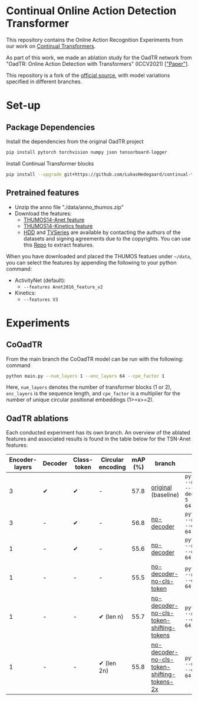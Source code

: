 # Continual Online Action Detection Transformer

This repository contains the Online Action Recognition Experiments from our work on [Continual Transformers](https://github.com/LukasHedegaard/continual-transformers).

As part of this work, we made an ablation study for the OadTR network from "OadTR: Online Action Detection with Transformers" (ICCV2021) [["Paper"]](https://arxiv.org/pdf/2106.11149.pdf).

This repository is a fork of the [official source](https://github.com/wangxiang1230/OadTR), with model variations specified in different branches.

# Set-up

## Package Dependencies
Install the dependencies from the original OadTR project
```bash
pip install pytorch torchvision numpy json tensorboard-logger
```

Install Continual Transformer blocks
```bash
pip install --upgrade git+https://github.com/LukasHedegaard/continual-transformers.git
```


## Pretrained features

* Unzip the anno file "./data/anno_thumos.zip"
* Download the features:
  * [THUMOS14-Anet feature](https://zenodo.org/record/5035147#.YNhWG7vitPY) 
  * [THUMOS14-Kinetics feature](https://zenodo.org/record/5140603#.YQDk8britPY)
  * [HDD](https://usa.honda-ri.com/hdd) and [TVSeries](https://homes.esat.kuleuven.be/psi-archive/rdegeest/TVSeries.html) are available by contacting the authors of the datasets and signing agreements due to the copyrights. You can use this [Repo](https://github.com/yjxiong/anet2016-cuhk) to extract features.

When you have downloaded and placed the THUMOS featues under `~/data`, you can select the features by appending the following to your python command:
- ActivityNet (default): 
  - `--features Anet2016_feature_v2`
- Kinetics:
  - `--features V3`

# Experiments
## CoOadTR
From the main branch the CoOadTR model can be run with the following: command 
```bash
python main.py --num_layers 1 --enc_layers 64 --cpe_factor 1
```
Here, `num_layers` denotes the number of transformer blocks (1 or 2), `enc_layers` is the sequence length, and `cpe_factor` is a multiplier for the number of unique circular positional embeddings (1>=x>=2).


## OadTR ablations

Each conducted experiment has its own branch. An overview of the ablated features and associated results is found in the table below for the TSN-Anet features:

| Encoder-layers  | Decoder  | Class-token | Circular encoding  | mAP (%) | branch  | command |
| -------         | -------- | --------    | --------     | ------- | ------- | ------- |
| 3               | ✔︎        | ✔︎           | -            | 57.8    | [original](https://github.com/LukasHedegaard/OadTR/tree/original) (baseline)    | `python main.py --num_layers 3 --decoder_layers 5 --enc_layers 64`  |
| 3               | -        | ✔︎           | -            | 56.8    | [no-decoder](https://github.com/LukasHedegaard/OadTR/tree/no-decoder)    | `python main.py --num_layers 3 --enc_layers 64`  |
| 1               | -        | ✔︎           | -            | 55.6    | [no-decoder](https://github.com/LukasHedegaard/OadTR/tree/no-decoder)    | `python main.py --num_layers 1 --enc_layers 64`  |
| 1               | -        | -           | -            | 55.5    | [no-decoder-no-cls-token](https://github.com/LukasHedegaard/OadTR/tree/no-decoder-no-cls-token)    | `python main.py --num_layers 1 --enc_layers 64`  |
| 1               | -        | -           | ✔︎ (len n)        | 55.7    | [no-decoder-no-cls-token-shifting-tokens](https://github.com/LukasHedegaard/OadTR/tree/no-decoder-no-cls-token-shifting-tokens)    | `python main.py --num_layers 1 --enc_layers 64`  |
| 1               | -        | -           | ✔︎ (len 2n)       | 55.8    | [no-decoder-no-cls-token-shifting-tokens-2x](https://github.com/LukasHedegaard/OadTR/tree/no-decoder-no-cls-token-shifting-tokens-2x)    | `python main.py --num_layers 1 --enc_layers 64`  |
                

